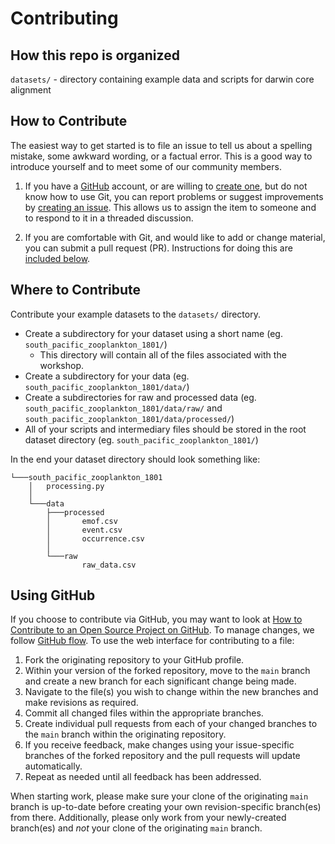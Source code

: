 # Contributing

## How this repo is organized
`datasets/` - directory containing example data and scripts for darwin core alignment 

## How to Contribute
The easiest way to get started is to file an issue to tell us about a spelling mistake, some awkward wording,
or a factual error. This is a good way to introduce yourself and to meet some of our community members.

1. If you have a [GitHub][github] account, or are willing to [create one][github-join], but do not know how to use Git,
you can report problems or suggest improvements by [creating an issue][issues]. This allows us to assign the item 
to someone and to respond to it in a threaded discussion.

2. If you are comfortable with Git, and would like to add or change material, you can submit a pull request (PR).
Instructions for doing this are [included below](#using-github).

## Where to Contribute
Contribute your example datasets to the `datasets/` directory.
* Create a subdirectory for your dataset using a short name (eg. `south_pacific_zooplankton_1801/`)
  * This directory will contain all of the files associated with the workshop.
* Create a subdirectory for your data (eg. `south_pacific_zooplankton_1801/data/`)
* Create a subdirectories for raw and processed data (eg. `south_pacific_zooplankton_1801/data/raw/` and `south_pacific_zooplankton_1801/data/processed/`)
* All of your scripts and intermediary files should be stored in the root dataset directory (eg. `south_pacific_zooplankton_1801/`)

In the end your dataset directory should look something like:
```shell
└───south_pacific_zooplankton_1801
    │   processing.py
    │
    └───data
        ├───processed
        │       emof.csv
        │       event.csv
        │       occurrence.csv
        │
        └───raw
                raw_data.csv
```

## Using GitHub

If you choose to contribute via GitHub, you may want to look at [How to Contribute to an Open Source Project on 
GitHub][how-contribute]. To manage changes, we follow [GitHub flow][github-flow]. To use the web interface for 
contributing to a file:

1. Fork the originating repository to your GitHub profile.
2. Within your version of the forked repository, move to the `main` branch and create a new branch for each 
significant change being made.
3. Navigate to the file(s) you wish to change within the new branches and make revisions as required.
4. Commit all changed files within the appropriate branches.
5. Create individual pull requests from each of your changed branches to the `main` branch within the originating 
repository.
6. If you receive feedback, make changes using your issue-specific branches of the forked repository and the pull 
requests will update automatically.
7. Repeat as needed until all feedback has been addressed.

When starting work, please make sure your clone of the originating `main` branch is up-to-date before creating your own 
revision-specific branch(es) from there. Additionally, please only work from your newly-created branch(es) and *not*
your clone of the originating `main` branch.








[github]: https://github.com
[github-flow]: https://guides.github.com/introduction/flow/
[github-join]: https://github.com/join
[how-contribute]: https://app.egghead.io/playlists/how-to-contribute-to-an-open-source-project-on-github
[issues]: https://guides.github.com/features/issues/